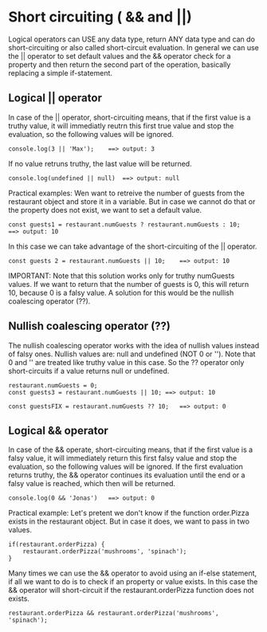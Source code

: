 # Short circuiting ( && and ||)

Logical operators can USE any data type, return ANY data type and can do short-circuiting or also called short-circuit evaluation.
In general we can use the || operator to set default values and the && operator check for a property and then return the second part of the operation, basically replacing a simple if-statement.

## Logical || operator

In case of the || operator, short-circuiting means, that if the first value is a truthy value, it will immediatly reutrn this first true value and stop the evaluation, so the following values will be ignored.

	console.log(3 || 'Max');	==> output: 3

If no value retruns truthy, the last value will be returned.

	console.log(undefined || null)	==> output: null

Practical examples:
Wen want to retreive the number of guests from the restaurant object and store it in a variable. But in case we cannot do that or the property does not exist, we want to set a default value.

	const guests1 = restaurant.numGuests ? restaurant.numGuests : 10;	==> output: 10

In this case we can take advantage of the short-circuiting of the || operator.

	const guests 2 = restaurant.numGuests || 10;	==> output: 10

IMPORTANT: Note that this solution works only for truthy numGuests values. If we want to return that the number of guests is 0, this will return 10, because 0 is a falsy value. A solution for this would be the nullish coalescing operator (??).

## Nullish coalescing operator (??)

The nullish coalescing operator works with the idea of nullish values instead of falsy ones. Nullish values are: null and undefined (NOT 0 or ''). Note that 0 and '' are treated like truthy value in this case. So the ?? operator only short-circuits if a value returns null or undefined.

	restaurant.numGuests = 0;
	const guests3 = restaurant.numGuests || 10;	==> output: 10

	const guestsFIX = restaurant.numGuests ?? 10;	==> output: 0


## Logical && operator

In case of the && operate, short-circuiting means, that if the first value is a falsy value, it will immediately return this first falsy value and stop the evaluation, so the following values will be ignored. If the first evaluation returns truthy, the && operator continues its evaluation until the end or a falsy value is reached, which then will be returned.

	console.log(0 && 'Jonas')	==> output: 0

Practical example:
Let's pretent we don't know if the function order.Pizza exists in the restaurant object. But in case it does, we want to pass in two values.

	if(restaurant.orderPizza) {
		restaurant.orderPizza('mushrooms', 'spinach');
	}

Many times we can use the && operator to avoid using an if-else statement, if all we want to do is to check if an property or value exists.
In this case the && operator will short-circuit if the restaurant.orderPizza function does not exists.

	restaurant.orderPizza && restaurant.orderPizza('mushrooms', 'spinach');
